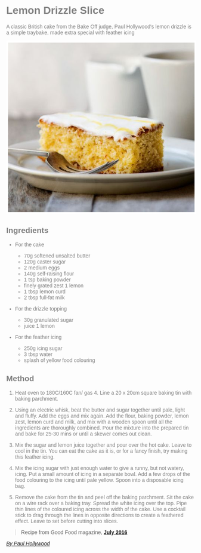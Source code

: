 <!-- code here -->
# Lemon Drizzle Slice

A classic British cake from the Bake Off judge, Paul Hollywood's lemon drizzle is a simple traybake, made extra special with feather icing

<img src="./cake.jpg" alt="cake photo">

## Ingredients

* For the cake 
  * 70g softened unsalted butter
  * 120g caster sugar
  * 2 medium eggs
  * 140g self-raising flour
  * 1 tsp baking powder
  * finely grated zest 1 lemon
  * 1 tbsp lemon curd
  * 2 tbsp full-fat milk

* For the drizzle topping
  * 30g granulated sugar
  * juice 1 lemon

* For the feather icing
  * 250g icing sugar
  * 3 tbsp water
  * splash of yellow food colouring

## Method

1. Heat oven to 180C/160C fan/ gas 4. Line a 20 x 20cm square baking tin with baking parchment.

2. Using an electric whisk, beat the butter and sugar together until pale, light and fluffy. Add the eggs and mix again. Add the flour, baking powder, lemon zest, lemon curd and milk, and mix with a wooden spoon until all the ingredients are thoroughly combined. Pour the mixture into the prepared tin and bake for 25-30 mins or until a skewer comes out clean.

3. Mix the sugar and lemon juice together and pour over the hot cake. Leave to cool in the tin. You can eat the cake as it is, or for a fancy finish, try making this feather icing.

4. Mix the icing sugar with just enough water to give a runny, but not watery, icing. Put a small amount of icing in a separate bowl. Add a few drops of the food colouring to the icing until pale yellow. Spoon into a disposable icing bag.

5. Remove the cake from the tin and peel off the baking parchment. Sit the cake on a wire rack over a baking tray. Spread the white icing over the top. Pipe thin lines of the coloured icing across the width of the cake. Use a cocktail stick to drag through the lines in opposite directions to create a feathered effect. Leave to set before cutting into slices.

> Recipe from Good Food magazine, [**July 2016**](https://www.bbcgoodfood.com/search/recipes/date/1467327600)

[_By Paul Hollywood_](https://www.bbcgoodfood.com/chef/paul-hollywood)

<style>
   body {
        font-family: Arial;
        color: grey;
    }

    img {
        border: 5px solid white;
    }
</style>